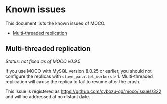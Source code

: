 # Known issues

This document lists the known issues of MOCO.

- [Multi-threaded replication](#multi-threaded-replication)

## Multi-threaded replication

_Status: not fixed as of MOCO v0.9.5_

If you use MOCO with MySQL version 8.0.25 or earlier, you should not configure the replicas with `slave_parallel_workers` > 1.
Multi-threaded replication will cause the replica to fail to resume after the crash.

This issue is registered as https://github.com/cybozu-go/moco/issues/322 and will be addressed at no distant date.
